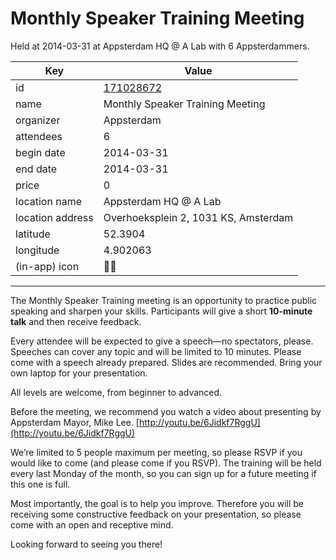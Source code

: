 # Monthly Speaker Training Meeting
Held at 2014-03-31 at Appsterdam HQ @ A Lab with 6 Appsterdammers.
        
|Key|Value
|---|---|
|id|[171028672](https://www.meetup.com/appsterdam/events/171028672/)|
|name|Monthly Speaker Training Meeting|
|organizer|Appsterdam|
|attendees|6|
|begin date|2014-03-31|
|end date|2014-03-31|
|price|0|
|location name|Appsterdam HQ @ A Lab|
|location address|Overhoeksplein 2, 1031 KS, Amsterdam|
|latitude|52.3904|
|longitude|4.902063|
|(in-app) icon|🧑‍🏫|

---

The Monthly Speaker Training meeting is an opportunity to practice public speaking and sharpen your skills. Participants will give a short **10-minute talk** and then receive feedback.

Every attendee will be expected to give a speech—no spectators, please. Speeches can cover any topic and will be limited to 10 minutes. Please come with a speech already prepared. Slides are recommended. Bring your own laptop for your presentation.

All levels are welcome, from beginner to advanced.

Before the meeting, we recommend you watch a video about presenting by Appsterdam Mayor, Mike Lee. [http://youtu.be/6Jidkf7RggU](http://youtu.be/6Jidkf7RggU)

We’re limited to 5 people maximum per meeting, so please RSVP if you would like to come (and please come if you RSVP). The training will be held every last Monday of the month, so you can sign up for a future meeting if this one is full.

Most importantly, the goal is to help you improve. Therefore you will be receiving some constructive feedback on your presentation, so please come with an open and receptive mind.

Looking forward to seeing you there!

 


